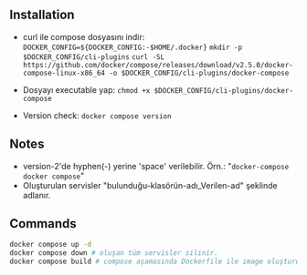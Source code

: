 ## Installation
- curl ile compose dosyasını indir:
``DOCKER_CONFIG=${DOCKER_CONFIG:-$HOME/.docker}``
``mkdir -p $DOCKER_CONFIG/cli-plugins``
```curl -SL https://github.com/docker/compose/releases/download/v2.5.0/docker-compose-linux-x86_64 -o $DOCKER_CONFIG/cli-plugins/docker-compose```

- Dosyayı executable yap:
```chmod +x $DOCKER_CONFIG/cli-plugins/docker-compose```

- Version check:
``docker compose version``

## Notes
- version-2'de hyphen(-) yerine 'space' verilebilir. Örn.: "``docker-compose`` ``docker compose``"
- Oluşturulan servisler "bulunduğu-klasörün-adı_Verilen-ad" şeklinde adlanır. 


## Commands
```bash
docker compose up -d 
docker compose down # oluşan tüm servisler silinir.
docker compose build # compose aşamasında Dockerfile ile image oluşturulduysa "docker compose up" tekrarlandığında hali hazırda yarılmış olan image kullanılır. Dolayısıyla yapılan değişiklikler image'da olmaz. Bunun için bu komut girilerek image yeniden oluşturulur. 
```
